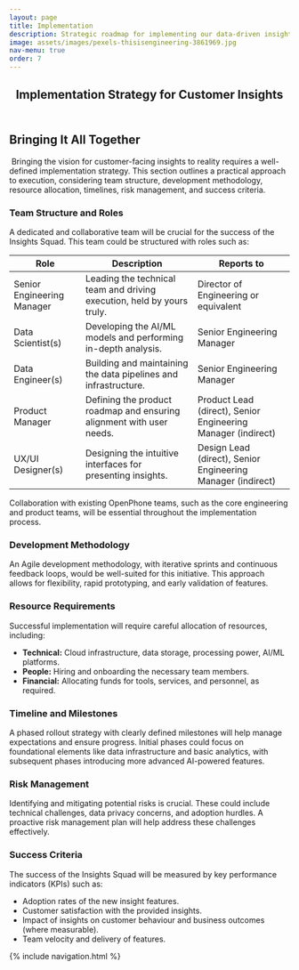 ```yaml
---
layout: page
title: Implementation
description: Strategic roadmap for implementing our data-driven insights and AI features.
image: assets/images/pexels-thisisengineering-3861969.jpg
nav-menu: true
order: 7
---
```


<!-- Main -->
<div id="main" class="alt">

<!-- One -->
<section id="one">
	<div class="inner">
		<header class="major">
			<h1>Implementation Strategy for Customer Insights</h1>
		</header>

<!-- Content -->
<h2>Bringing It All Together</h2>
<p><span class="image left"><img src="{{ page.image | relative_url }}" alt="" /></span>
  Bringing the vision for customer-facing insights to reality requires a well-defined implementation strategy. This section outlines a practical approach to execution, considering team structure, development methodology, resource allocation, timelines, risk management, and success criteria.
</p>

<h3>Team Structure and Roles</h3>
<p>
  A dedicated and collaborative team will be crucial for the success of the Insights Squad. This team could be structured with roles such as:
</p>

<div class="table-wrapper">
	<table>
		<thead>
			<tr>
				<th>Role</th>
				<th>Description</th>
				<th>Reports to</th>
			</tr>
		</thead>
		<tbody>
			<tr>
				<td>Senior Engineering Manager</td>
				<td>Leading the technical team and driving execution, held by yours truly.</td>
				<td>Director of Engineering or equivalent</td>
			</tr>
			<tr>
				<td>Data Scientist(s)</td>
				<td>Developing the AI/ML models and performing in-depth analysis.</td>
				<td>Senior Engineering Manager</td>
			</tr>
			<tr>
				<td>Data Engineer(s)</td>
				<td>Building and maintaining the data pipelines and infrastructure.</td>
				<td>Senior Engineering Manager</td>
			</tr>
			<tr>
				<td>Product Manager</td>
				<td>Defining the product roadmap and ensuring alignment with user needs.</td>
				<td>Product Lead (direct), Senior Engineering Manager (indirect)</td>
			</tr>
			<tr>
				<td>UX/UI Designer(s)</td>
				<td>Designing the intuitive interfaces for presenting insights.</td>
				<td>Design Lead (direct), Senior Engineering Manager (indirect)</td>
			</tr>
		</tbody>
	</table>
</div>

<div class="box">
	<p>Collaboration with existing OpenPhone teams, such as the core engineering and product teams, will be essential throughout the implementation process.</p>
</div>


<h3>Development Methodology</h3>
<p>
  An Agile development methodology, with iterative sprints and continuous feedback loops, would be well-suited for this initiative. This approach allows
  for flexibility, rapid prototyping, and early validation of features.
</p>

<h3>Resource Requirements</h3>
<p>
  Successful implementation will require careful allocation of resources, including:
</p>
<ul>
  <li><strong>Technical:</strong> Cloud infrastructure, data storage, processing power, AI/ML platforms.</li>
  <li><strong>People:</strong> Hiring and onboarding the necessary team members.</li>
  <li><strong>Financial:</strong> Allocating funds for tools, services, and personnel, as required.</li>
</ul>

<h3>Timeline and Milestones</h3>
<p>
  A phased rollout strategy with clearly defined milestones will help manage expectations and ensure progress. Initial phases could focus on foundational
  elements like data infrastructure and basic analytics, with subsequent phases introducing more advanced AI-powered features.
</p>

<h3>Risk Management</h3>
<p>
  Identifying and mitigating potential risks is crucial. These could include technical challenges, data privacy concerns, and adoption hurdles. A proactive
  risk management plan will help address these challenges effectively.
</p>

<h3>Success Criteria</h3>
<p>
  The success of the Insights Squad will be measured by key performance indicators (KPIs) such as:
</p>
<ul>
  <li>Adoption rates of the new insight features.</li>
  <li>Customer satisfaction with the provided insights.</li>
  <li>Impact of insights on customer behaviour and business outcomes (where measurable).</li>
  <li>Team velocity and delivery of features.</li>
</ul>

{% include navigation.html %}